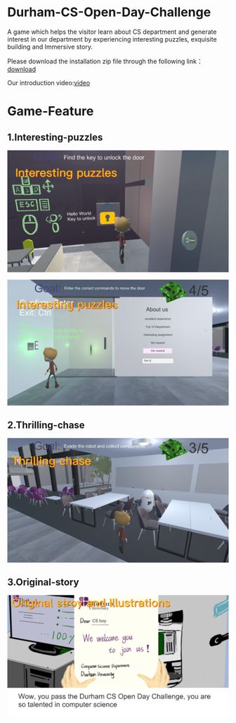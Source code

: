 # Durham-CS-Open-Day-Challenge
A game which helps the visitor learn about CS department and generate interest in our department by experiencing interesting puzzles, exquisite building and Immersive story.

Please download the installation zip file through the following link：[download](https://1drv.ms/u/s!AlAOIOBwskGHwUmfohK9czWqqY1o?e=5ZnCz0 )

Our introduction video:[video](https://www.youtube.com/watch?v=3gDpF5CvwYI)

# Game-Feature

## 1.Interesting-puzzles
![alt text](p1.png)

![alt text](p2.png)

  
## 2.Thrilling-chase
![alt text](p3.png)

  
## 3.Original-story
![alt text](s1.png)
